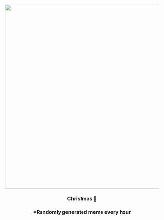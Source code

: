 <p align="center">
        <img src="https://i.redd.it/v34xh8pti0n91.jpg" width="600" height="600">
        </p>
        <h3 align="center">Christmas 🗿</h3>
        <h3 align="center">*Randomly generated meme every hour</h3>
    